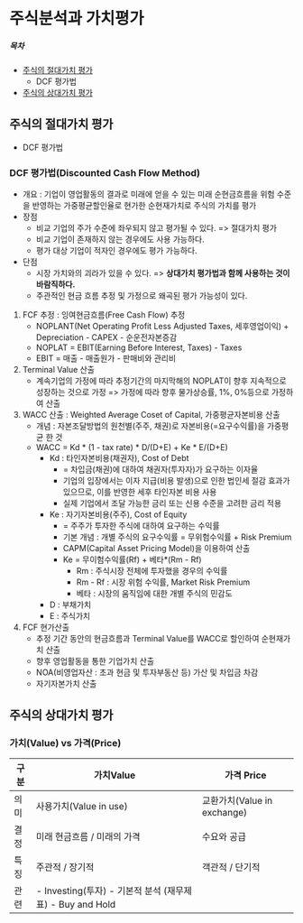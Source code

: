 # 주식분석과 가치평가

##### 목차
- [주식의 절대가치 평가](#주식의-절대가치-평가)
    - DCF 평가법
- [주식의 상대가치 평가](#주식의-상대가치-평가)

## 주식의 절대가치 평가
- DCF 평가법
### DCF 평가법(Discounted Cash Flow Method)
- 개요 : 기업이 영업활동의 결과로 미래에 얻을 수 있는 미래 순현금흐름을 위험 수준을 반영하는 가중평균할인율로 현가한 순현재가치로 주식의 가치를 평가
- 장점
    - 비교 기업의 주가 수준에 좌우되지 않고 평가될 수 있다. => 절대가치 평가
    - 비교 기업이 존재하지 않는 경우에도 사용 가능하다.
    - 평가 대상 기업이 적자인 경우에도 평가 가능하다.
- 단점
    - 시장 가치와의 괴라가 있을 수 있다. =>  **상대가치 평가법과 함께 사용하는 것이 바람직하다.**
    - 주관적인 현금 흐름 추정 및 가정으로 왜곡된 평가 가능성이 있다.

1. FCF 추정 : 잉여현금흐름(Free Cash Flow) 추정
    - NOPLANT(Net Operating Profit Less Adjusted Taxes, 세후영업이익) + Depreciation - CAPEX - 순운전자본증감
    - NOPLAT = EBIT(Earning Before Interest, Taxes) - Taxes
    - EBIT = 매출 - 매출원가 - 판매비와 관리비
2. Terminal Value 산출
    - 계속기업의 가정에 따라 추정기간의 마지막해의 NOPLAT이 향후 지속적으로 성장하는 것으로 가정 => 가정에 따라 향후 물가상승률, 1%, 0%등으로 가정하여 산출
3. WACC 산출 : Weighted Average Coset of Capital, 가중평균자본비용 산출
    - 개념 : 자본조달방법의 원천별(주주, 채권)로 자본비용(=요구수익률)을 가중평균 한 것
    - WACC = Kd * (1 - tax rate) * D/(D+E) + Ke * E/(D+E)
        - Kd : 타인자본비용(채권자), Cost of Debt
            - = 차입금(채권)에 대하여 채권자(투자자)가 요구하는 이자율
            - 기업의 입장에서는 이자 지급(비용 발생)으로 인한 법인세 절감 효과가 있으므로, 이를 반영한 세후 타인자본 비용 사용
            - 실제 기업에서 조달 가능한 금리 또는 신용 수준을 고려한 금리 적용
        - Ke : 자기자본비용(주주), Cost of Equity
            - = 주주가 투자한 주식에 대하여 요구하는 수익률
            - 기본 개념 : 개별 주식의 요구수익률 = 무위험수익률 + Risk Premium
            - CAPM(Capital Asset Pricing Model)을 이용하여 산출
            - Ke = 무이험수익률(Rf) + 베타*(Rm - Rf)
                - Rm : 주식시장 전체에 투자했을 경우의 수익률
                - Rm - Rf : 시장 위험 수익률, Market Risk Premium
                - 베타 : 시장의 움직임에 대한 개별 주식의 민감도
        - D : 부채가치
        - E : 주식가치
4. FCF 현가산출
    - 추정 기간 동안의 현금흐름과 Terminal Value를 WACC로 할인하여 순현재가치 산출
    - 향후 영업활동을 통한 기업가치 산출
    - NOA(비영업자산 : 초과 현금 및 투자부동산 등) 가산 및 차입금 차감
    - 자기자본가치 산출

## 주식의 상대가치 평가
### 가치(Value) vs 가격(Price)
| 구분 | 가치Value                                                 | 가격 Price                  |
|------|-----------------------------------------------------------|-----------------------------|
| 의미 | 사용가치(Value in use)                                    | 교환가치(Value in exchange) |
| 결정 | 미래 현금흐름 / 미래의 가격                               | 수요와 공급                 |
| 특징 | 주관적 / 장기적                                           | 객관적 / 단기적             |
| 관련 | - Investing(투자) - 기본적 분석 (재무제표) - Buy and Hold |                             |


